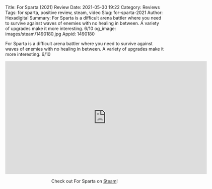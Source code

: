 Title: For Sparta (2021) Review
Date: 2021-05-30 19:22
Category: Reviews
Tags: for sparta, positive review, steam, video
Slug: for-sparta-2021
Author: Hexadigital
Summary: For Sparta is a difficult arena battler where you need to survive against waves of enemies with no healing in between. A variety of upgrades make it more interesting. 6/10
og_image: images/steam/1490180.jpg
Appid: 1490180

For Sparta is a difficult arena battler where you need to survive against waves of enemies with no healing in between. A variety of upgrades make it more interesting. 6/10

<center><iframe src="https://www.youtube.com/embed/vDQGAc2PpVM?feature=oembed" allow="accelerometer; autoplay; encrypted-media; gyroscope; picture-in-picture" width="640" height="360" frameborder="0"></iframe>

Check out For Sparta on [Steam](https://store.steampowered.com/app/1490180/?curator_clanid=34633900)!</center>